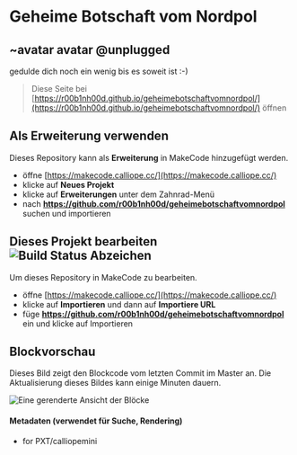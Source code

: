# Geheime Botschaft vom Nordpol
## ~avatar avatar @unplugged
gedulde dich noch ein wenig bis es soweit ist :-)


> Diese Seite bei [https://r00b1nh00d.github.io/geheimebotschaftvomnordpol/](https://r00b1nh00d.github.io/geheimebotschaftvomnordpol/) öffnen

## Als Erweiterung verwenden

Dieses Repository kann als **Erweiterung** in MakeCode hinzugefügt werden.

* öffne [https://makecode.calliope.cc/](https://makecode.calliope.cc/)
* klicke auf **Neues Projekt**
* klicke auf **Erweiterungen** unter dem Zahnrad-Menü
* nach **https://github.com/r00b1nh00d/geheimebotschaftvomnordpol** suchen und importieren

## Dieses Projekt bearbeiten ![Build Status Abzeichen](https://github.com/r00b1nh00d/geheimebotschaftvomnordpol/workflows/MakeCode/badge.svg)

Um dieses Repository in MakeCode zu bearbeiten.

* öffne [https://makecode.calliope.cc/](https://makecode.calliope.cc/)
* klicke auf **Importieren** und dann auf **Importiere URL**
* füge **https://github.com/r00b1nh00d/geheimebotschaftvomnordpol** ein und klicke auf Importieren

## Blockvorschau

Dieses Bild zeigt den Blockcode vom letzten Commit im Master an.
Die Aktualisierung dieses Bildes kann einige Minuten dauern.

![Eine gerenderte Ansicht der Blöcke](https://github.com/r00b1nh00d/geheimebotschaftvomnordpol/raw/master/.github/makecode/blocks.png)

#### Metadaten (verwendet für Suche, Rendering)

* for PXT/calliopemini
<script src="https://makecode.com/gh-pages-embed.js"></script><script>makeCodeRender("{{ site.makecode.home_url }}", "{{ site.github.owner_name }}/{{ site.github.repository_name }}");</script>
